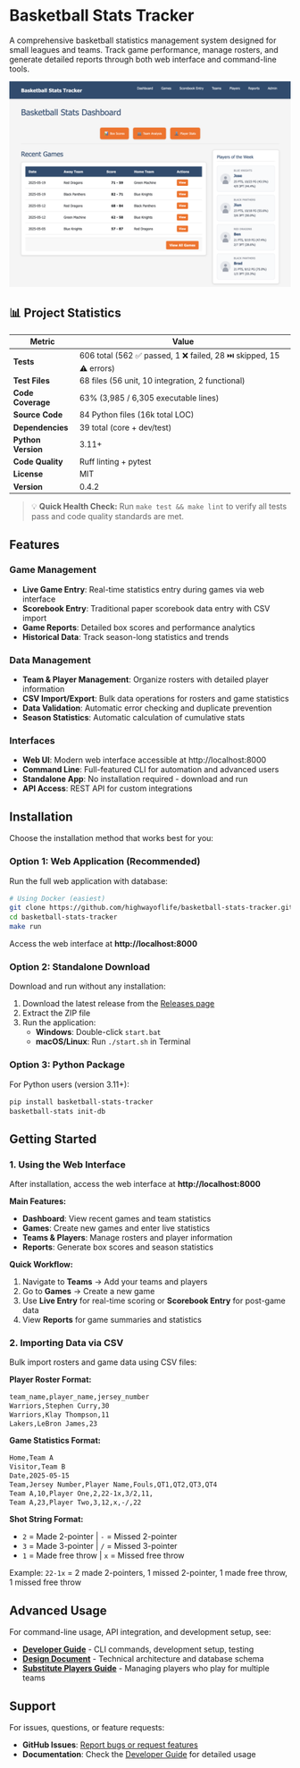 # Basketball Stats Tracker

A comprehensive basketball statistics management system designed for small leagues and teams. Track game performance, manage rosters, and generate detailed reports through both web interface and command-line tools.

![Basketball Stats Tracker Interface](./assets/basketball-stats-tracker-app.png)

<!-- PROJECT_STATS_START -->
## 📊 Project Statistics

| Metric | Value |
|--------|-------|
| **Tests** | 606 total (562 ✅ passed, 1 ❌ failed, 28 ⏭️ skipped, 15 ⚠️ errors) |
| **Test Files** | 68 files (56 unit, 10 integration, 2 functional) |
| **Code Coverage** | 63% (3,985 / 6,305 executable lines) |
| **Source Code** | 84 Python files (16k total LOC) |
| **Dependencies** | 39 total (core + dev/test) |
| **Python Version** | 3.11+ |
| **Code Quality** | Ruff linting + pytest |
| **License** | MIT |
| **Version** | 0.4.2 |

> 💡 **Quick Health Check:** Run `make test && make lint` to verify all tests pass and
> code quality standards are met.
<!-- PROJECT_STATS_END -->


## Features

### Game Management
- **Live Game Entry**: Real-time statistics entry during games via web interface
- **Scorebook Entry**: Traditional paper scorebook data entry with CSV import
- **Game Reports**: Detailed box scores and performance analytics
- **Historical Data**: Track season-long statistics and trends

### Data Management
- **Team & Player Management**: Organize rosters with detailed player information
- **CSV Import/Export**: Bulk data operations for rosters and game statistics
- **Data Validation**: Automatic error checking and duplicate prevention
- **Season Statistics**: Automatic calculation of cumulative stats

### Interfaces
- **Web UI**: Modern web interface accessible at http://localhost:8000
- **Command Line**: Full-featured CLI for automation and advanced users
- **Standalone App**: No installation required - download and run
- **API Access**: REST API for custom integrations

## Installation

Choose the installation method that works best for you:

### Option 1: Web Application (Recommended)

Run the full web application with database:

```bash
# Using Docker (easiest)
git clone https://github.com/highwayoflife/basketball-stats-tracker.git
cd basketball-stats-tracker
make run
```

Access the web interface at **http://localhost:8000**

### Option 2: Standalone Download

Download and run without any installation:

1. Download the latest release from the [Releases page](https://github.com/highwayoflife/basketball-stats-tracker/releases)
2. Extract the ZIP file
3. Run the application:
   - **Windows**: Double-click `start.bat`
   - **macOS/Linux**: Run `./start.sh` in Terminal

### Option 3: Python Package

For Python users (version 3.11+):

```bash
pip install basketball-stats-tracker
basketball-stats init-db
```

## Getting Started

### 1. Using the Web Interface

After installation, access the web interface at **http://localhost:8000**

**Main Features:**
- **Dashboard**: View recent games and team statistics
- **Games**: Create new games and enter live statistics
- **Teams & Players**: Manage rosters and player information
- **Reports**: Generate box scores and season statistics

**Quick Workflow:**
1. Navigate to **Teams** → Add your teams and players
2. Go to **Games** → Create a new game
3. Use **Live Entry** for real-time scoring or **Scorebook Entry** for post-game data
4. View **Reports** for game summaries and statistics

### 2. Importing Data via CSV

Bulk import rosters and game data using CSV files:

**Player Roster Format:**
```csv
team_name,player_name,jersey_number
Warriors,Stephen Curry,30
Warriors,Klay Thompson,11
Lakers,LeBron James,23
```

**Game Statistics Format:**
```csv
Home,Team A
Visitor,Team B
Date,2025-05-15
Team,Jersey Number,Player Name,Fouls,QT1,QT2,QT3,QT4
Team A,10,Player One,2,22-1x,3/2,11,
Team A,23,Player Two,3,12,x,-/,22
```

**Shot String Format:**
- `2` = Made 2-pointer | `-` = Missed 2-pointer
- `3` = Made 3-pointer | `/` = Missed 3-pointer
- `1` = Made free throw | `x` = Missed free throw

Example: `22-1x` = 2 made 2-pointers, 1 missed 2-pointer, 1 made free throw, 1 missed free throw

## Advanced Usage

For command-line usage, API integration, and development setup, see:

- **[Developer Guide](docs/development.md)** - CLI commands, development setup, testing
- **[Design Document](docs/design_doc.md)** - Technical architecture and database schema
- **[Substitute Players Guide](docs/substitute_players_guide.md)** - Managing players who play for multiple teams

## Support

For issues, questions, or feature requests:
- **GitHub Issues**: [Report bugs or request features](https://github.com/highwayoflife/basketball-stats-tracker/issues)
- **Documentation**: Check the [Developer Guide](docs/development.md) for detailed usage
